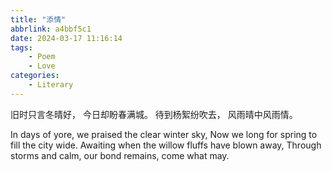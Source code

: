 ```yaml
---
title: "添情"
abbrlink: a4bbf5c1
date: 2024-03-17 11:16:14
tags: 
    - Poem
    - Love
categories: 
    - Literary
---
```


旧时只言冬晴好，
今日却盼春满城。
待到杨絮纷吹去，
风雨晴中风雨情。

In days of yore, we praised the clear winter sky,
Now we long for spring to fill the city wide.
Awaiting when the willow fluffs have blown away,
Through storms and calm, our bond remains, come what may.